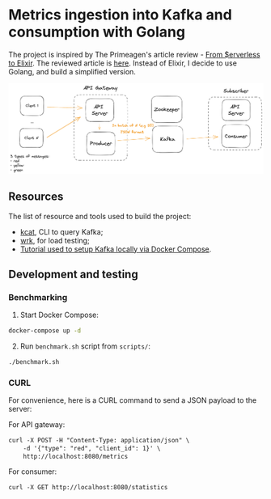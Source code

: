 # Metrics ingestion into Kafka and consumption with Golang 

The project is inspired by The Primeagen's article review - [From $erverless to Elixir](https://www.youtube.com/watch?v=UGG2HMonQ1c). The reviewed article is [here](https://medium.com/coryodaniel/from-erverless-to-elixir-48752db4d7bc). Instead of Elixir, I decide to use Golang, and build a simplified version.

![Approximate diagram of the solution](./golang_kafka_perf_diagram.png)

## Resources

The list of resource and tools used to build the project:

- [kcat](https://github.com/edenhill/kcat), CLI to query Kafka;
- [wrk](https://github.com/wg/wrk), for load testing;
- [Tutorial used to setup Kafka locally via Docker Compose](https://hackernoon.com/setting-up-kafka-on-docker-for-local-development).

## Development and testing

### Benchmarking

1. Start Docker Compose:

```bash
docker-compose up -d
```

2. Run `benchmark.sh` script from `scripts/`:

```bash
./benchmark.sh
```

### CURL

For convenience, here is a CURL command to send a JSON payload to the server:

For API gateway:

```
curl -X POST -H "Content-Type: application/json" \
    -d '{"type": "red", "client_id": 1}' \
    http://localhost:8080/metrics
```

For consumer:

```
curl -X GET http://localhost:8080/statistics
```
